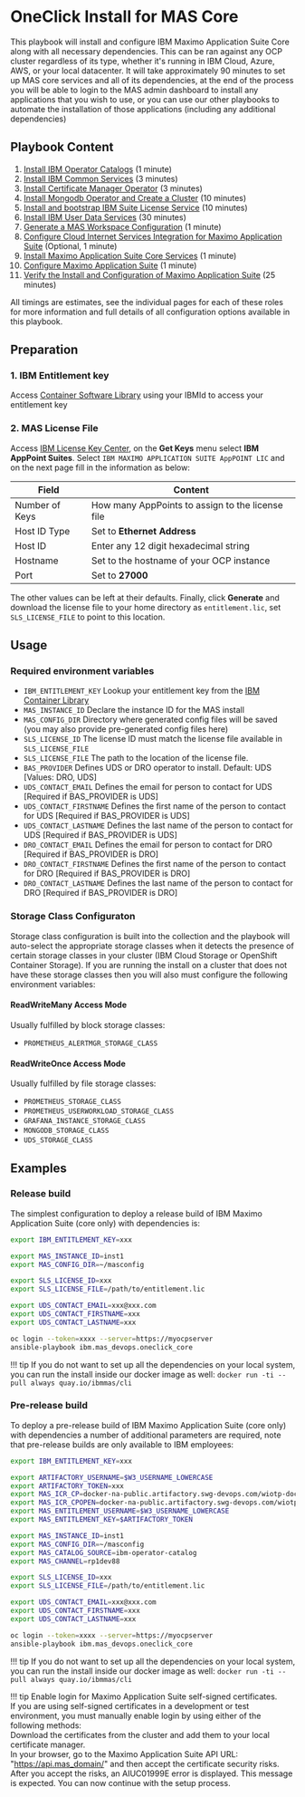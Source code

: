 # OneClick Install for MAS Core

This playbook will install and configure IBM Maximo Application Suite Core along with all necessary dependencies.  This can be ran against any OCP cluster regardless of its type, whether it's running in IBM Cloud, Azure, AWS, or your local datacenter.  It will take approximately 90 minutes to set up MAS core services and all of its dependencies, at the end of the process you will be able to login to the MAS admin dashboard to install any applications that you wish to use, or you can use our other playbooks to automate the installation of those applications (including any additional dependencies)

## Playbook Content
1. [Install IBM Operator Catalogs](../roles/ibm_catalogs.md) (1 minute)
2. [Install IBM Common Services](../roles/common_services.md) (3 minutes)
3. [Install Certificate Manager Operator](../roles/cert_manager.md) (3 minutes)
4. [Install Mongodb Operator and Create a Cluster](../roles/mongodb.md) (10 minutes)
5. [Install and bootstrap IBM Suite License Service](../roles/sls.md) (10 minutes)
6. [Install IBM User Data Services](../roles/uds.md) (30 minutes)
7. [Generate a MAS Workspace Configuration](../roles/gencfg_workspace.md) (1 minute)
8. [Configure Cloud Internet Services Integration for Maximo Application Suite](../roles/suite_dns.md) (Optional, 1 minute)
9. [Install Maximo Application Suite Core Services](../roles/suite_install.md) (1 minute)
10. [Configure Maximo Application Suite](../roles/suite_config.md) (1 minute)
11. [Verify the Install and Configuration of Maximo Application Suite](../roles/suite_verify.md) (25 minutes)

All timings are estimates, see the individual pages for each of these roles for more information and full details of all configuration options available in this playbook.


## Preparation

### 1. IBM Entitlement key
Access [Container Software Library](https://myibm.ibm.com/products-services/containerlibrary) using your IBMId to access your entitlement key

### 2. MAS License File
Access [IBM License Key Center](https://licensing.subscribenet.com/control/ibmr/login), on the **Get Keys** menu select **IBM AppPoint Suites**.  Select `IBM MAXIMO APPLICATION SUITE AppPOINT LIC` and on the next page fill in the information as below:

| Field            | Content                                           |
| ---------------- | ------------------------------------------------- |
| Number of Keys   | How many AppPoints to assign to the license file  |
| Host ID Type     | Set to **Ethernet Address**                       |
| Host ID          | Enter any 12 digit hexadecimal string             |
| Hostname         | Set to the hostname of your OCP instance          |
| Port             | Set to **27000**                                  |


The other values can be left at their defaults.  Finally, click **Generate** and download the license file to your home directory as `entitlement.lic`, set `SLS_LICENSE_FILE` to point to this location.


## Usage

### Required environment variables

- `IBM_ENTITLEMENT_KEY` Lookup your entitlement key from the [IBM Container Library](https://myibm.ibm.com/products-services/containerlibrary)
- `MAS_INSTANCE_ID` Declare the instance ID for the MAS install
- `MAS_CONFIG_DIR` Directory where generated config files will be saved (you may also provide pre-generated config files here)
- `SLS_LICENSE_ID` The license ID must match the license file available in `SLS_LICENSE_FILE`
- `SLS_LICENSE_FILE` The path to the location of the license file.
- `BAS_PROVIDER` Defines UDS or DRO operator to install. Default: UDS [Values: DRO, UDS]
- `UDS_CONTACT_EMAIL` Defines the email for person to contact for UDS [Required if BAS_PROVIDER is UDS]
- `UDS_CONTACT_FIRSTNAME` Defines the first name of the person to contact for UDS [Required if BAS_PROVIDER is UDS]
- `UDS_CONTACT_LASTNAME` Defines the last name of the person to contact for UDS [Required if BAS_PROVIDER is UDS]
- `DRO_CONTACT_EMAIL` Defines the email for person to contact for DRO [Required if BAS_PROVIDER is DRO]
- `DRO_CONTACT_FIRSTNAME` Defines the first name of the person to contact for DRO [Required if BAS_PROVIDER is DRO]
- `DRO_CONTACT_LASTNAME` Defines the last name of the person to contact for DRO [Required if BAS_PROVIDER is DRO]


### Storage Class Configuraton
Storage class configuration is built into the collection and the playbook will auto-select the appropriate storage classes when it detects the presence of certain storage classes in your cluster (IBM Cloud Storage or OpenShift Container Storage).  If you are running the install on a cluster that does not have these storage classes then you will also must configure the following environment variables:

#### ReadWriteMany Access Mode
Usually fulfilled by block storage classes:

- `PROMETHEUS_ALERTMGR_STORAGE_CLASS`

#### ReadWriteOnce Access Mode
Usually fulfilled by file storage classes:

- `PROMETHEUS_STORAGE_CLASS`
- `PROMETHEUS_USERWORKLOAD_STORAGE_CLASS`
- `GRAFANA_INSTANCE_STORAGE_CLASS`
- `MONGODB_STORAGE_CLASS`
- `UDS_STORAGE_CLASS`


## Examples

### Release build
The simplest configuration to deploy a release build of IBM Maximo Application Suite (core only) with dependencies is:
```bash
export IBM_ENTITLEMENT_KEY=xxx

export MAS_INSTANCE_ID=inst1
export MAS_CONFIG_DIR=~/masconfig

export SLS_LICENSE_ID=xxx
export SLS_LICENSE_FILE=/path/to/entitlement.lic

export UDS_CONTACT_EMAIL=xxx@xxx.com
export UDS_CONTACT_FIRSTNAME=xxx
export UDS_CONTACT_LASTNAME=xxx

oc login --token=xxxx --server=https://myocpserver
ansible-playbook ibm.mas_devops.oneclick_core
```

!!! tip
    If you do not want to set up all the dependencies on your local system, you can run the install inside our docker image as well: `docker run -ti --pull always quay.io/ibmmas/cli`


### Pre-release build
To deploy a pre-release build of IBM Maximo Application Suite (core only) with dependencies a number of additional parameters are required, note that pre-release builds are only available to IBM employees:

```bash
export IBM_ENTITLEMENT_KEY=xxx

export ARTIFACTORY_USERNAME=$W3_USERNAME_LOWERCASE
export ARTIFACTORY_TOKEN=xxx
export MAS_ICR_CP=docker-na-public.artifactory.swg-devops.com/wiotp-docker-local
export MAS_ICR_CPOPEN=docker-na-public.artifactory.swg-devops.com/wiotp-docker-local
export MAS_ENTITLEMENT_USERNAME=$W3_USERNAME_LOWERCASE
export MAS_ENTITLEMENT_KEY=$ARTIFACTORY_TOKEN

export MAS_INSTANCE_ID=inst1
export MAS_CONFIG_DIR=~/masconfig
export MAS_CATALOG_SOURCE=ibm-operator-catalog
export MAS_CHANNEL=rp1dev88

export SLS_LICENSE_ID=xxx
export SLS_LICENSE_FILE=/path/to/entitlement.lic

export UDS_CONTACT_EMAIL=xxx@xxx.com
export UDS_CONTACT_FIRSTNAME=xxx
export UDS_CONTACT_LASTNAME=xxx

oc login --token=xxxx --server=https://myocpserver
ansible-playbook ibm.mas_devops.oneclick_core
```

!!! tip
    If you do not want to set up all the dependencies on your local system, you can run the install inside our docker image as well: `docker run -ti --pull always quay.io/ibmmas/cli`

!!! tip
    Enable login for Maximo Application Suite self-signed certificates. <br>
    If you are using self-signed certificates in a development or test environment, you must manually enable login by using either of the following methods: <br>
    Download the certificates from the cluster and add them to your local certificate manager. <br>
    In your browser, go to the Maximo Application Suite API URL: "https://api.mas_domain/" and then accept the certificate security risks. After you accept the risks, an AIUC01999E error is displayed. This message is expected. You can now continue with the setup process.
